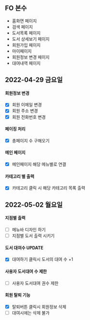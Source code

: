 ## FO 본수

- 홈화면 페이지
- 검색 페이지
- 도서목록 페이지
- 도서 상세보기 페이지
- 회원가입 페이지
- 마이페이지 
- 회원정보 변경 페이지
- 대여내역 페이지

## 2022-04-29 금요일

#### 회원정보 변경 
- [X] 회원 이메일 변경
- [X] 회원 주소 변경
- [X] 회원 전화번호 변경

#### 페이징 처리
- [X] 총페이지 수 구해오기

#### 메인 페이지 
- [X] 메인페이지 해당 메뉴별로 연결

#### 카테고리 별 출력
- [X] 카테고리 클릭 시 해당 카테고리 목록 출력



## 2022-05-02 월요일


#### 지점별 출력
- [ ] 메뉴바 디자인 하기
- [ ] 지점별 도서 출력 시키기

#### 도서 대여수 UPDATE 
- [X] 대여하기 클릭시 도서의 대여 수 +1

#### 사용자 도서대여 수 제한
- [ ] 사용자 도서대여 권수 제한

#### 회원 탈퇴 기능
- [X] 탈퇴버튼 클릭시 회원정보 삭제
- [ ] 대여시에는 삭제 불가
